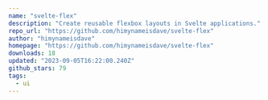 ```yaml
---
name: "svelte-flex"
description: "Create reusable flexbox layouts in Svelte applications."
repo_url: "https://github.com/himynameisdave/svelte-flex"
author: "himynameisdave"
homepage: "https://github.com/himynameisdave/svelte-flex"
downloads: 18
updated: "2023-09-05T16:22:00.240Z"
github_stars: 79
tags: 
  - ui
---
```

